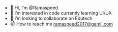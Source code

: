 - 👋 Hi, I’m @Ramaspeed
- 👀 I’m interested in code currently learning UI/UX
- 💞️ I’m looking to collaborate on Edutech
- 📫 How to reach me ramaspeed2017@gamil.com

<!---
Ramaspeed/Ramaspeed is a ✨ special ✨ repository because its `README.md` (this file) appears on your GitHub profile.
You can click the Preview link to take a look at your changes.

